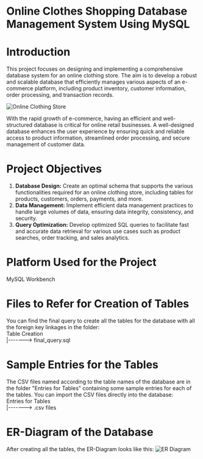 # Online Clothes Shopping Database Management System Using MySQL

# Introduction
This project focuses on designing and implementing a comprehensive database system for an online clothing store. The aim is to develop a robust and scalable database that efficiently manages various aspects of an e-commerce platform, including product inventory, customer information, order processing, and transaction records.

![Online Clothing Store](https://github.com/ManojKudkyal/Online-clothes-shopping-database-system/assets/119351017/3f060ccd-edae-4322-b371-9f58aed3a6ce)

With the rapid growth of e-commerce, having an efficient and well-structured database is critical for online retail businesses. A well-designed database enhances the user experience by ensuring quick and reliable access to product information, streamlined order processing, and secure management of customer data.

# Project Objectives
1. **Database Design:** Create an optimal schema that supports the various functionalities required for an online clothing store, including tables for products, customers, orders, payments, and more.
2. **Data Management:** Implement efficient data management practices to handle large volumes of data, ensuring data integrity, consistency, and security.
3. **Query Optimization:** Develop optimized SQL queries to facilitate fast and accurate data retrieval for various use cases such as product searches, order tracking, and sales analytics.

# Platform Used for the Project
MySQL Workbench

# Files to Refer for Creation of Tables
You can find the final query to create all the tables for the database with all the foreign key linkages in the folder: <br>
Table Creation <br>
|-------> final_query.sql

# Sample Entries for the Tables
The CSV files named according to the table names of the database are in the folder "Entries for Tables" containing some sample entries for each of the tables. You can import the CSV files directly into the database: <br>
Entries for Tables <br>
|-------> .csv files

# ER-Diagram of the Database
After creating all the tables, the ER-Diagram looks like this:
![ER Diagram](https://github.com/ManojKudkyal/Online-clothes-shopping-database-system/assets/119351017/f0af8503-621e-4b2f-adae-a5e71f5236f6)
